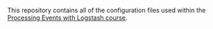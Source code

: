 This repository contains all of the configuration files used within the [Processing Events with Logstash course](https://l.codingexplained.com/course/logstash?src=github).